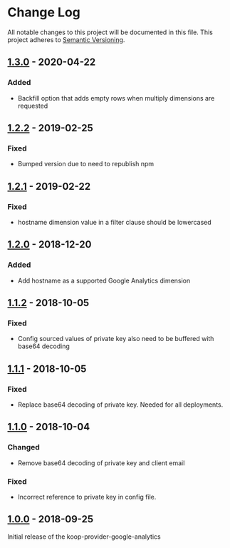 # Change Log
All notable changes to this project will be documented in this file.
This project adheres to [Semantic Versioning](http://semver.org/).

## [1.3.0] - 2020-04-22
### Added
* Backfill option that adds empty rows when multiply dimensions are requested

## [1.2.2] - 2019-02-25
### Fixed
* Bumped version due to need to republish npm

## [1.2.1] - 2019-02-22
### Fixed
* hostname dimension value in a filter clause should be lowercased

## [1.2.0] - 2018-12-20
### Added
* Add hostname as a supported Google Analytics dimension

## [1.1.2] - 2018-10-05
### Fixed
* Config sourced values of private key also need to be buffered with base64 decoding

## [1.1.1] - 2018-10-05
### Fixed
* Replace base64 decoding of private key. Needed for all deployments.

## [1.1.0] - 2018-10-04
### Changed
* Remove base64 decoding of private key and client email

### Fixed
* Incorrect reference to private key in config file.

## [1.0.0] - 2018-09-25
Initial release of the koop-provider-google-analytics

[1.3.0]: https://github.com/koopjs/koop-provider-google-analytics/compare/v1.2.2...v1.3.0
[1.2.2]: https://github.com/koopjs/koop-provider-google-analytics/compare/v1.2.1...v1.2.2
[1.2.1]: https://github.com/koopjs/koop-provider-google-analytics/compare/v1.2.0...v1.2.1
[1.2.0]: https://github.com/koopjs/koop-provider-google-analytics/compare/v1.1.2...v1.2.0
[1.1.2]: https://github.com/koopjs/koop-provider-google-analytics/compare/v1.1.1...v1.1.2
[1.1.1]: https://github.com/koopjs/koop-provider-google-analytics/compare/v1.1.0...v1.1.1
[1.1.0]: https://github.com/koopjs/koop-provider-google-analytics/compare/v1.0.0...v1.1.0
[1.0.0]: https://github.com/koopjs/koop-provider-google-analytics/releases/tag/v1.0.0
